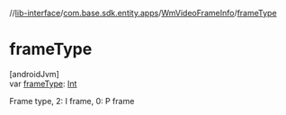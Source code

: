 //[lib-interface](../../../index.md)/[com.base.sdk.entity.apps](../index.md)/[WmVideoFrameInfo](index.md)/[frameType](frame-type.md)

# frameType

[androidJvm]\
var [frameType](frame-type.md): [Int](https://kotlinlang.org/api/latest/jvm/stdlib/kotlin/-int/index.html)

Frame type, 2: I frame, 0: P frame

